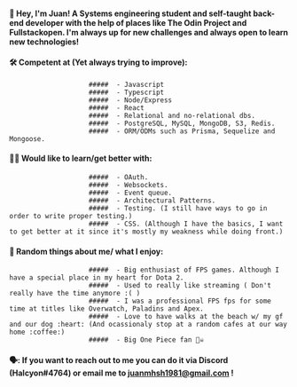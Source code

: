 #### 👋 Hey, I'm Juan! A Systems engineering student and self-taught back-end developer with the help of places like The Odin Project and Fullstackopen. I'm always up for new challenges and always open to learn new technologies! 


#### :hammer_and_wrench: Competent at (Yet always trying to improve):
                        #####  - Javascript
                        #####  - Typescript
                        #####  - Node/Express
                        #####  - React
                        #####  - Relational and no-relational dbs.
                        #####  - PostgreSQL, MySQL, MongoDB, S3, Redis.
                        #####  - ORM/ODMs such as Prisma, Sequelize and Mongoose.


#### :technologist: Would like to learn/get better with:
                        #####  - OAuth.
                        #####  - Websockets.
                        #####  - Event queue.
                        #####  - Architectural Patterns.
                        #####  - Testing. (I still have ways to go in order to write proper testing.)
                        #####  - CSS. (Although I have the basics, I want to get better at it since it's mostly my weakness while doing front.)


#### :raised_hands: Random things about me/ what I enjoy:
                        #####  - Big enthusiast of FPS games. Although I have a special place in my heart for Dota 2.
                        #####  - Used to really like streaming ( Don't really have the time anymore :( )
                        #####  - I was a professional FPS fps for some time at titles like Overwatch, Paladins and Apex.
                        #####  - Love to have walks at the beach w/ my gf and our dog :heart: (And ocassionaly stop at a random cafes at our way home :coffee:)
                        #####  - Big One Piece fan 🏴‍☠️


#### 🗣️: If you want to reach out to me you can do it via Discord (Halcyon#4764) or email me to juanmhsh1981@gmail.com !
